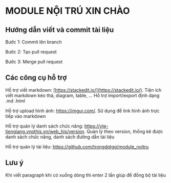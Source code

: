 # MODULE NỘI TRÚ XIN CHÀO
## Hướng dẫn viết và commit tài liệu
Bước 1: Commit lên branch

Bước 2: Tạo pull request

Bước 3: Merge pull request

## Các công cụ hỗ trợ
Hỗ trợ viết markdown: [https://stackedit.io/](https://stackedit.io/). Tiện ích viết markdown kéo thả, diagram, table, ... Hỗ trợ import/export định dạng .md .html

Hỗ trợ upload hình ảnh: https://imgur.com/. Sử dụng để link hình ảnh trực tiếp vào markdown

Hỗ trợ quản lý danh sách chức năng: https://yte-tiengiang.vnpthis.vn/web_his/version. Quản lý theo version, thống kê được danh sách chức năng, danh sách đường dẫn tài liệu

Hỗ trợ quản lý tài liệu: https://github.com/trongdqtgg/module_noitru

## Lưu ý
Khi viết paragraph khi có xuống dòng thì enter 2 lần giúp để đồng bộ tài liệu
